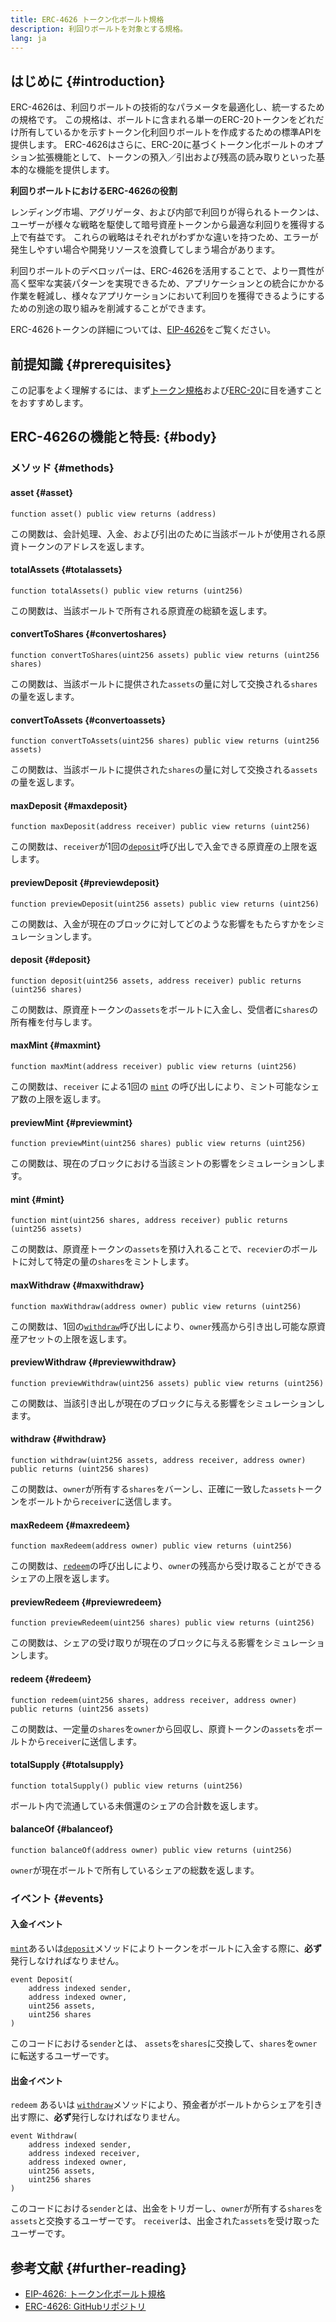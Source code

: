 ```yaml
---
title: ERC-4626 トークン化ボールト規格
description: 利回りボールトを対象とする規格。
lang: ja
---
```


## はじめに {#introduction}

ERC-4626は、利回りボールトの技術的なパラメータを最適化し、統一するための規格です。 この規格は、ボールトに含まれる単一のERC-20トークンをどれだけ所有しているかを示すトークン化利回りボールトを作成するための標準APIを提供します。 ERC-4626はさらに、ERC-20に基づくトークン化ボールトのオプション拡張機能として、トークンの預入／引出および残高の読み取りといった基本的な機能を提供します。

**利回りボールトにおけるERC-4626の役割**

レンディング市場、アグリゲータ、および内部で利回りが得られるトークンは、ユーザーが様々な戦略を駆使して暗号資産トークンから最適な利回りを獲得する上で有益です。 これらの戦略はそれぞれがわずかな違いを持つため、エラーが発生しやすい場合や開発リソースを浪費してしまう場合があります。

利回りボールトのデベロッパーは、ERC-4626を活用することで、より一貫性が高く堅牢な実装パターンを実現できるため、アプリケーションとの統合にかかる作業を軽減し、様々なアプリケーションにおいて利回りを獲得できるようにするための別途の取り組みを削減することができます。

ERC-4626トークンの詳細については、[EIP-4626](https://eips.ethereum.org/EIPS/eip-4626)をご覧ください。

## 前提知識 {#prerequisites}

この記事をよく理解するには、まず[トークン規格](/developers/docs/standards/tokens/)および[ERC-20](/developers/docs/standards/tokens/erc-20/)に目を通すことをおすすめします。

## ERC-4626の機能と特長: {#body}

### メソッド {#methods}

#### asset {#asset}

```solidity
function asset() public view returns (address)
```

この関数は、会計処理、入金、および引出のために当該ボールトが使用される原資トークンのアドレスを返します。

#### totalAssets {#totalassets}

```solidity
function totalAssets() public view returns (uint256)
```

この関数は、当該ボールトで所有される原資産の総額を返します。

#### convertToShares {#convertoshares}

```solidity
function convertToShares(uint256 assets) public view returns (uint256 shares)
```

この関数は、当該ボールトに提供された`assets`の量に対して交換される`shares`の量を返します。

#### convertToAssets {#convertoassets}

```solidity
function convertToAssets(uint256 shares) public view returns (uint256 assets)
```

この関数は、当該ボールトに提供された`shares`の量に対して交換される`assets`の量を返します。

#### maxDeposit {#maxdeposit}

```solidity
function maxDeposit(address receiver) public view returns (uint256)
```

この関数は、`receiver`が1回の[`deposit`](#deposit)呼び出しで入金できる原資産の上限を返します。

#### previewDeposit {#previewdeposit}

```solidity
function previewDeposit(uint256 assets) public view returns (uint256)
```

この関数は、入金が現在のブロックに対してどのような影響をもたらすかをシミュレーションします。

#### deposit {#deposit}

```solidity
function deposit(uint256 assets, address receiver) public returns (uint256 shares)
```

この関数は、原資産トークンの`assets`をボールトに入金し、受信者に`shares`の所有権を付与します。

#### maxMint {#maxmint}

```solidity
function maxMint(address receiver) public view returns (uint256)
```

この関数は、`receiver` による1回の [`mint`](#mint) の呼び出しにより、ミント可能なシェア数の上限を返します。

#### previewMint {#previewmint}

```solidity
function previewMint(uint256 shares) public view returns (uint256)
```

この関数は、現在のブロックにおける当該ミントの影響をシミュレーションします。

#### mint {#mint}

```solidity
function mint(uint256 shares, address receiver) public returns (uint256 assets)
```

この関数は、原資産トークンの`assets`を預け入れることで、`recevier`のボールトに対して特定の量の`shares`をミントします。

#### maxWithdraw {#maxwithdraw}

```solidity
function maxWithdraw(address owner) public view returns (uint256)
```

この関数は、1回の[`withdraw`](#withdraw)呼び出しにより、`owner`残高から引き出し可能な原資産アセットの上限を返します。

#### previewWithdraw {#previewwithdraw}

```solidity
function previewWithdraw(uint256 assets) public view returns (uint256)
```

この関数は、当該引き出しが現在のブロックに与える影響をシミュレーションします。

#### withdraw {#withdraw}

```solidity
function withdraw(uint256 assets, address receiver, address owner) public returns (uint256 shares)
```

この関数は、`owner`が所有する`shares`をバーンし、正確に一致した`assets`トークンをボールトから`receiver`に送信します。

#### maxRedeem {#maxredeem}

```solidity
function maxRedeem(address owner) public view returns (uint256)
```

この関数は、[`redeem`](#redeem)の呼び出しにより、`owner`の残高から受け取ることができるシェアの上限を返します。

#### previewRedeem {#previewredeem}

```solidity
function previewRedeem(uint256 shares) public view returns (uint256)
```

この関数は、シェアの受け取りが現在のブロックに与える影響をシミュレーションします。

#### redeem {#redeem}

```solidity
function redeem(uint256 shares, address receiver, address owner) public returns (uint256 assets)
```

この関数は、一定量の`shares`を`owner`から回収し、原資トークンの`assets`をボールトから`receiver`に送信します。

#### totalSupply {#totalsupply}

```solidity
function totalSupply() public view returns (uint256)
```

ボールト内で流通している未償還のシェアの合計数を返します。

#### balanceOf {#balanceof}

```solidity
function balanceOf(address owner) public view returns (uint256)
```

`owner`が現在ボールトで所有しているシェアの総数を返します。

### イベント {#events}

#### 入金イベント

[`mint`](#mint)あるいは[`deposit`](#deposit)メソッドによりトークンをボールトに入金する際に、**必ず**発行しなければなりません。

```solidity
event Deposit(
    address indexed sender,
    address indexed owner,
    uint256 assets,
    uint256 shares
)
```

このコードにおける`sender`とは、 `assets`を`shares`に交換して、`shares`を`owner`に転送するユーザーです。

#### 出金イベント

`redeem` あるいは [`withdraw`](#withdraw)メソッドにより、預金者がボールトからシェアを引き出す際に、**必ず**発行しなければなりません。

```solidity
event Withdraw(
    address indexed sender,
    address indexed receiver,
    address indexed owner,
    uint256 assets,
    uint256 shares
)
```

このコードにおける`sender`とは、出金をトリガーし、`owner`が所有する`shares`を`assets`と交換するユーザーです。 `receiver`は、出金された`assets`を受け取ったユーザーです。

## 参考文献 {#further-reading}

- [EIP-4626: トークン化ボールト規格](https://eips.ethereum.org/EIPS/eip-4626)
- [ERC-4626: GitHubリポジトリ](https://github.com/transmissions11/solmate/blob/main/src/tokens/ERC4626.sol)
